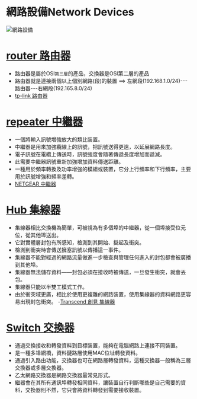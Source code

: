 # 網路設備Network Devices

![網路設備](https://user-images.githubusercontent.com/90737336/138015978-c835e328-cff7-4647-8835-c3fe17f86542.png)

# [router 路由器](https://en.wikipedia.org/wiki/Router_(computing))

- 路由器是屬於OSI`第三層`的產品，交換器是OSI第二層的產品
- 路由器就是連接兩個以上個別網路(段)的裝置 ==>  左網段(192.168.1.0/24)---路由器---右網段(192.165.8.0/24)
- [tp-link 路由器](https://www.tp-link.com/tw/business-networking/omada-sdn-router/tl-r605/)

# [repeater 中繼器](https://en.wikipedia.org/wiki/Repeater)

- 一個將輸入訊號增強放大的類比裝置。
- 中繼器是用來加強纜線上的訊號，把訊號送得更遠，以延展網路長度。
- 電子訊號在電纜上傳送時，訊號強度會隨著傳遞長度增加而遞減。
- 此需要中繼器訊號重新加強增加資料傳送距離。
- 一種用於頻率轉換及功率增強的模組或裝置，它分上行頻率和下行頻率，主要用於訊號增強和頻率差轉。
- [NETGEAR 中繼器](https://24h.pchome.com.tw/prod/DRAF4H-A900AVD0O)

# [Hub 集線器](https://en.wikipedia.org/wiki/Ethernet_hub)

- 集線器相比交換機為簡單，可被視為有多個埠的中繼器，從一個埠接受位元位，從其他埠送出。
- 它對實體層封包有所感知，檢測到其開始、掛起及衝突。
- 檢測到衝突時會傳送擁塞訊號以傳播這一事件。
- 集線器不能對經過的網路流量做進一步檢查與管理任何進入的封包都會被廣播到其他埠。
- 集線器無法儲存資料——封包必須在接收時被傳送，一旦發生衝突，就會丟包。
- 集線器只能以半雙工模式工作。
- 由於衝突域更廣，相比於使用更複雜的網路裝置，使用集線器的資料網路更容易出現封包衝突。
-[Transcend 創見 集線器](https://24h.pchome.com.tw/prod/DGBN57-A900A6YJJ)

# [Switch 交換器](https://zh.wikipedia.org/wiki/%E7%B6%B2%E8%B7%AF%E4%BA%A4%E6%8F%9B%E5%99%A8)

- 通過交換接收和轉發資料到目標裝置，能夠在電腦網路上連接不同裝置。
- 是一種多埠網橋，資料鏈路層使用MAC位址轉發資料。
- 通過引入路由功能，交換器也可在網路層轉發資料，這種交換器一般稱為三層交換器或多層交換器。
- 乙太網路交換器是網路交換器最常見形式。
- 繼器會在其所有通訊埠轉發相同資料，讓裝置自行判斷哪些是自己需要的資料，交換器則不然，它只會將資料轉發到需要接收裝置。
